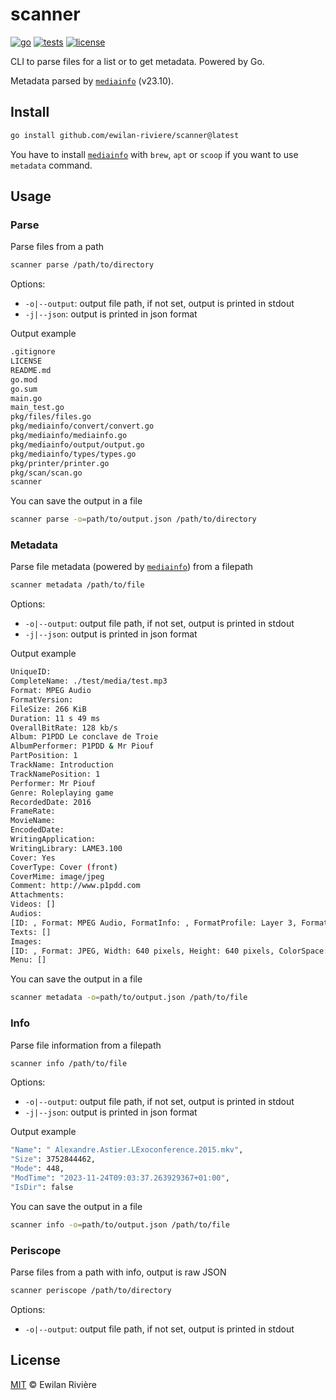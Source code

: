 # scanner

[![go][go-version-src]][go-version-href]
[![tests][tests-src]][tests-href]
[![license][license-src]][license-href]

CLI to parse files for a list or to get metadata. Powered by Go.

Metadata parsed by [`mediainfo`](https://mediaarea.net/en/MediaInfo) (v23.10).

## Install

```bash
go install github.com/ewilan-riviere/scanner@latest
```

You have to install [`mediainfo`](https://mediaarea.net/en/MediaInfo) with `brew`, `apt` or `scoop` if you want to use `metadata` command.

## Usage

### Parse

Parse files from a path

```bash
scanner parse /path/to/directory
```

Options:

- `-o|--output`: output file path, if not set, output is printed in stdout
- `-j|--json`: output is printed in json format

Output example

```bash
.gitignore
LICENSE
README.md
go.mod
go.sum
main.go
main_test.go
pkg/files/files.go
pkg/mediainfo/convert/convert.go
pkg/mediainfo/mediainfo.go
pkg/mediainfo/output/output.go
pkg/mediainfo/types/types.go
pkg/printer/printer.go
pkg/scan/scan.go
scanner
```

You can save the output in a file

```bash
scanner parse -o=path/to/output.json /path/to/directory
```

### Metadata

Parse file metadata (powered by [`mediainfo`](https://mediaarea.net/en/MediaInfo)) from a filepath

```bash
scanner metadata /path/to/file
```

Options:

- `-o|--output`: output file path, if not set, output is printed in stdout
- `-j|--json`: output is printed in json format

Output example

```bash
UniqueID:
CompleteName: ./test/media/test.mp3
Format: MPEG Audio
FormatVersion:
FileSize: 266 KiB
Duration: 11 s 49 ms
OverallBitRate: 128 kb/s
Album: P1PDD Le conclave de Troie
AlbumPerformer: P1PDD & Mr Piouf
PartPosition: 1
TrackName: Introduction
TrackNamePosition: 1
Performer: Mr Piouf
Genre: Roleplaying game
RecordedDate: 2016
FrameRate:
MovieName:
EncodedDate:
WritingApplication:
WritingLibrary: LAME3.100
Cover: Yes
CoverType: Cover (front)
CoverMime: image/jpeg
Comment: http://www.p1pdd.com
Attachments:
Videos: []
Audios:
[ID: , Format: MPEG Audio, FormatInfo: , FormatProfile: Layer 3, FormatVersion: Version 1, CommercialName: , CodecID: , Duration: 11 s 50 ms, BitRateMode: Constant, BitRate: 128 kb/s, Channel: 2 channels, ChannelLayout: , SamplingRate: 44.1 kHz, FrameRate: 38.281 FPS (1152 SPF), Compression: Lossy, StreamSize: 173 KiB (65%), WritingLibrary: LAME3.100, EncodingSettings: -m j -V 4 -q 2 -lowpass 17 -b 128, Title: , Language: , ServiceKind: , Default: , Forced: ]
Texts: []
Images:
[ID: , Format: JPEG, Width: 640 pixels, Height: 640 pixels, ColorSpace: YUV, ChromaSubsampling: 4:2:0, BitDepth: 8 bits, CompressionMode: Lossy, StreamSize: 91.0 KiB (34%)]
Menu: []
```

You can save the output in a file

```bash
scanner metadata -o=path/to/output.json /path/to/file
```

### Info

Parse file information from a filepath

```bash
scanner info /path/to/file
```

Options:

- `-o|--output`: output file path, if not set, output is printed in stdout
- `-j|--json`: output is printed in json format

Output example

```bash
"Name": " Alexandre.Astier.LExoconference.2015.mkv",
"Size": 3752844462,
"Mode": 448,
"ModTime": "2023-11-24T09:03:37.263929367+01:00",
"IsDir": false
```

You can save the output in a file

```bash
scanner info -o=path/to/output.json /path/to/file
```

### Periscope

Parse files from a path with info, output is raw JSON

```bash
scanner periscope /path/to/directory
```

Options:

- `-o|--output`: output file path, if not set, output is printed in stdout

## License

[MIT](LICENSE) © Ewilan Rivière

[go-version-src]: https://img.shields.io/static/v1?style=flat&label=Go&message=v1.21&color=00ADD8&logo=go&logoColor=ffffff&labelColor=18181b
[go-version-href]: https://go.dev/
[tests-src]: https://img.shields.io/github/actions/workflow/status/ewilan-riviere/files/run-tests.yml?branch=main&label=tests&style=flat&colorA=18181B
[tests-href]: https://github.com/ewilan-riviere/scanner/actions
[license-src]: https://img.shields.io/github/license/ewilan-riviere/files.svg?style=flat&colorA=18181B&colorB=00ADD8
[license-href]: https://github.com/ewilan-riviere/scanner/blob/main/LICENSE
